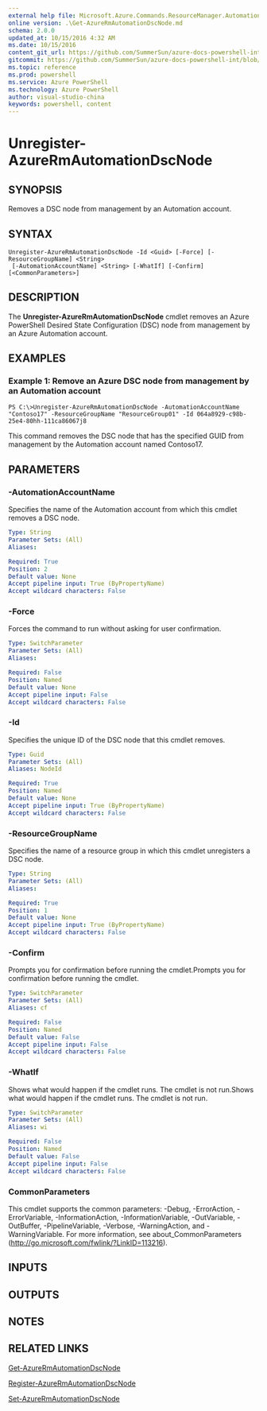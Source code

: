 ```yaml
---
external help file: Microsoft.Azure.Commands.ResourceManager.Automation.dll-Help.xml
online version: .\Get-AzureRmAutomationDscNode.md
schema: 2.0.0
updated_at: 10/15/2016 4:32 AM
ms.date: 10/15/2016
content_git_url: https://github.com/SummerSun/azure-docs-powershell-int/blob/master/azureps-cmdlets-docs/ResourceManager/AzureRM.Automation/v2.0/CmdletMDs/Unregister-AzureRmAutomationDscNode.md
gitcommit: https://github.com/SummerSun/azure-docs-powershell-int/blob/1bfd8e268acfc1799ad3f17c5a982578f54443cf/azureps-cmdlets-docs/ResourceManager/AzureRM.Automation/v2.0/CmdletMDs/Unregister-AzureRmAutomationDscNode.md
ms.topic: reference
ms.prod: powershell
ms.service: Azure PowerShell
ms.technology: Azure PowerShell
author: visual-studio-china
keywords: powershell, content
---
```


# Unregister-AzureRmAutomationDscNode

## SYNOPSIS
Removes a DSC node from management by an Automation account.

## SYNTAX

```
Unregister-AzureRmAutomationDscNode -Id <Guid> [-Force] [-ResourceGroupName] <String>
 [-AutomationAccountName] <String> [-WhatIf] [-Confirm] [<CommonParameters>]
```

## DESCRIPTION
The **Unregister-AzureRmAutomationDscNode** cmdlet removes an Azure PowerShell Desired State Configuration (DSC) node from management by an Azure Automation account.

## EXAMPLES

### Example 1: Remove an Azure DSC node from management by an Automation account
```
PS C:\>Unregister-AzureRmAutomationDscNode -AutomationAccountName "Contoso17" -ResourceGroupName "ResourceGroup01" -Id 064a8929-c98b-25e4-80hh-111ca86067j8
```

This command removes the DSC node that has the specified GUID from management by the Automation account named Contoso17.

## PARAMETERS

### -AutomationAccountName
Specifies the name of the Automation account from which this cmdlet removes a DSC node.

```yaml
Type: String
Parameter Sets: (All)
Aliases: 

Required: True
Position: 2
Default value: None
Accept pipeline input: True (ByPropertyName)
Accept wildcard characters: False
```

### -Force
Forces the command to run without asking for user confirmation.

```yaml
Type: SwitchParameter
Parameter Sets: (All)
Aliases: 

Required: False
Position: Named
Default value: None
Accept pipeline input: False
Accept wildcard characters: False
```

### -Id
Specifies the unique ID of the DSC node that this cmdlet removes.

```yaml
Type: Guid
Parameter Sets: (All)
Aliases: NodeId

Required: True
Position: Named
Default value: None
Accept pipeline input: True (ByPropertyName)
Accept wildcard characters: False
```

### -ResourceGroupName
Specifies the name of a resource group in which this cmdlet unregisters a DSC node.

```yaml
Type: String
Parameter Sets: (All)
Aliases: 

Required: True
Position: 1
Default value: None
Accept pipeline input: True (ByPropertyName)
Accept wildcard characters: False
```

### -Confirm
Prompts you for confirmation before running the cmdlet.Prompts you for confirmation before running the cmdlet.

```yaml
Type: SwitchParameter
Parameter Sets: (All)
Aliases: cf

Required: False
Position: Named
Default value: False
Accept pipeline input: False
Accept wildcard characters: False
```

### -WhatIf
Shows what would happen if the cmdlet runs.
The cmdlet is not run.Shows what would happen if the cmdlet runs.
The cmdlet is not run.

```yaml
Type: SwitchParameter
Parameter Sets: (All)
Aliases: wi

Required: False
Position: Named
Default value: False
Accept pipeline input: False
Accept wildcard characters: False
```

### CommonParameters
This cmdlet supports the common parameters: -Debug, -ErrorAction, -ErrorVariable, -InformationAction, -InformationVariable, -OutVariable, -OutBuffer, -PipelineVariable, -Verbose, -WarningAction, and -WarningVariable. For more information, see about_CommonParameters (http://go.microsoft.com/fwlink/?LinkID=113216).

## INPUTS

## OUTPUTS

## NOTES

## RELATED LINKS

[Get-AzureRmAutomationDscNode](.\Get-AzureRmAutomationDscNode.md)

[Register-AzureRmAutomationDscNode](.\Register-AzureRmAutomationDscNode.md)

[Set-AzureRmAutomationDscNode](.\Set-AzureRmAutomationDscNode.md)

